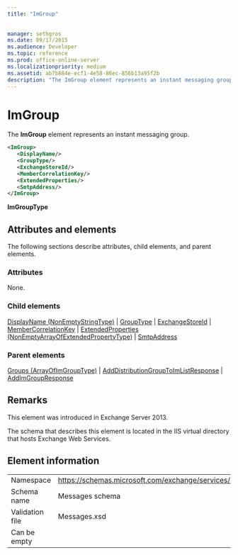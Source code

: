 ```yaml
---
title: "ImGroup"
 
 
manager: sethgros
ms.date: 09/17/2015
ms.audience: Developer
ms.topic: reference
ms.prod: office-online-server
ms.localizationpriority: medium
ms.assetid: ab7b884e-ecf1-4e58-86ec-856b13a95f2b
description: "The ImGroup element represents an instant messaging group."
---
```


# ImGroup

The **ImGroup** element represents an instant messaging group. 
  
```XML
<ImGroup>
   <DisplayName/>
   <GroupType/>
   <ExchangeStoreId/>
   <MemberCorrelationKey/>
   <ExtendedProperties/>
   <SmtpAddress/>
</ImGroup>
```

 **ImGroupType**
## Attributes and elements

The following sections describe attributes, child elements, and parent elements.
  
### Attributes

None.
  
### Child elements

[DisplayName (NonEmptyStringType)](displayname-nonemptystringtype.md) | [GroupType](grouptype.md) | [ExchangeStoreId](exchangestoreid.md) | [MemberCorrelationKey](membercorrelationkey.md) | [ExtendedProperties (NonEmptyArrayOfExtendedPropertyType)](extendedproperties-nonemptyarrayofextendedpropertytype.md) | [SmtpAddress](smtpaddress.md)
  
### Parent elements

[Groups (ArrayOfImGroupType)](groups-arrayofimgrouptype.md) | [AddDistributionGroupToImListResponse](adddistributiongrouptoimlistresponse.md) | [AddImGroupResponse](addimgroupresponse.md)
  
## Remarks

This element was introduced in Exchange Server 2013.
  
The schema that describes this element is located in the IIS virtual directory that hosts Exchange Web Services.
  
## Element information

|||
|:-----|:-----|
|Namespace  <br/> |https://schemas.microsoft.com/exchange/services/2006/messages  <br/> |
|Schema name  <br/> |Messages schema  <br/> |
|Validation file  <br/> |Messages.xsd  <br/> |
|Can be empty  <br/> ||
   

